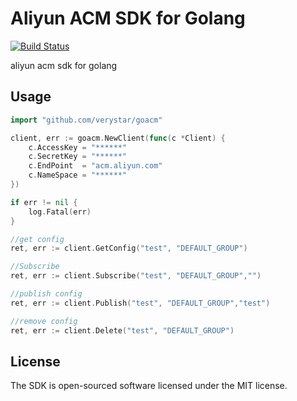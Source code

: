 # Aliyun ACM SDK for Golang
<a href="https://travis-ci.org/verystar/goacm"><img src="https://travis-ci.org/verystar/goacm.svg" alt="Build Status"></a>

aliyun acm sdk for golang

## Usage

```go
import "github.com/verystar/goacm"

client, err := goacm.NewClient(func(c *Client) {
    c.AccessKey = "******"
    c.SecretKey = "******"
    c.EndPoint  = "acm.aliyun.com"
    c.NameSpace = "******"
})

if err != nil {
    log.Fatal(err)
}

//get config
ret, err := client.GetConfig("test", "DEFAULT_GROUP")

//Subscribe
ret, err := client.Subscribe("test", "DEFAULT_GROUP","")

//publish config
ret, err := client.Publish("test", "DEFAULT_GROUP","test")

//remove config
ret, err := client.Delete("test", "DEFAULT_GROUP")
```


## License
The SDK is open-sourced software licensed under the MIT license.